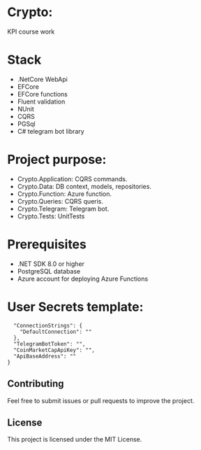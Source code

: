 # Crypto:
KPI course work

# Stack
- .NetCore WebApi
- EFCore
- EFCore functions
- Fluent validation
- NUnit
- CQRS
- PGSql
- C# telegram bot library 

# Project purpose:
- Crypto.Application: CQRS commands.
- Crypto.Data: DB context, models, repositories.
- Crypto.Function: Azure function.
- Crypto.Queries: CQRS queris.
- Crypto.Telegram: Telegram bot.
- Crypto.Tests: UnitTests

# Prerequisites
- .NET SDK 8.0 or higher
- PostgreSQL database
- Azure account for deploying Azure Functions

# User Secrets template:
```{
  "ConnectionStrings": {
    "DefaultConnection": ""
  },
  "TelegramBotToken": "",
  "CoinMarketCapApiKey": "",
  "ApiBaseAddress": ""
}
```

## Contributing
Feel free to submit issues or pull requests to improve the project.

## License
This project is licensed under the MIT License.


